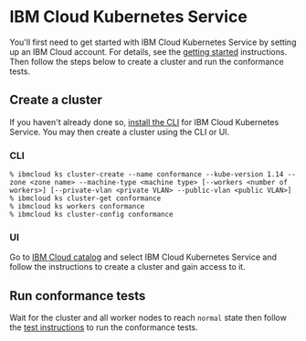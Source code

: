 # IBM Cloud Kubernetes Service

You'll first need to get started with IBM Cloud Kubernetes Service by setting up
an IBM Cloud account. For details, see the
[getting started](https://cloud.ibm.com/docs/containers?topic=containers-container_index#container_index)
instructions. Then follow the steps below to create a cluster and run the
conformance tests.

## Create a cluster

If you haven't already done so, [install the CLI](https://cloud.ibm.com/docs/containers?topic=containers-cs_cli_install#cs_cli_install_steps)
for IBM Cloud Kubernetes Service. You may then create a cluster using the CLI or UI.

### CLI

```
% ibmcloud ks cluster-create --name conformance --kube-version 1.14 --zone <zone name> --machine-type <machine type> [--workers <number of workers>] [--private-vlan <private VLAN> --public-vlan <public VLAN>]
% ibmcloud ks cluster-get conformance
% ibmcloud ks workers conformance
% ibmcloud ks cluster-config conformance
```

### UI

Go to [IBM Cloud catalog](https://cloud.ibm.com/catalog?category=containers)
and select IBM Cloud Kubernetes Service and follow the instructions to create a
cluster and gain access to it.

## Run conformance tests

Wait for the cluster and all worker nodes to reach `normal` state then follow the
[test instructions](https://github.com/cncf/k8s-conformance/blob/master/instructions.md#running)
to run the conformance tests.
